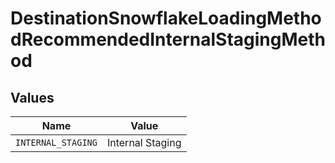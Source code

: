 # DestinationSnowflakeLoadingMethodRecommendedInternalStagingMethod


## Values

| Name               | Value              |
| ------------------ | ------------------ |
| `INTERNAL_STAGING` | Internal Staging   |